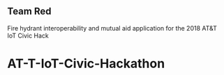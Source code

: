 ## Team Red

Fire hydrant interoperability and mutual aid application for the 2018 AT&T IoT Civic Hack
# AT-T-IoT-Civic-Hackathon
